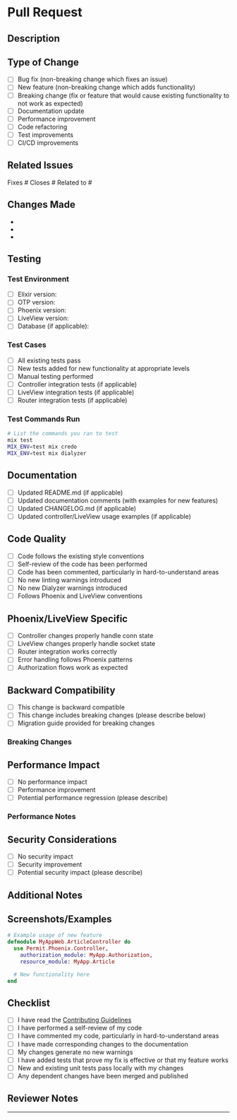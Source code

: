 # Pull Request

## Description

<!-- Provide a clear and concise description of what this PR does -->

## Type of Change

<!-- Mark the relevant option with an "x" -->

- [ ] Bug fix (non-breaking change which fixes an issue)
- [ ] New feature (non-breaking change which adds functionality)
- [ ] Breaking change (fix or feature that would cause existing functionality to not work as expected)
- [ ] Documentation update
- [ ] Performance improvement
- [ ] Code refactoring
- [ ] Test improvements
- [ ] CI/CD improvements

## Related Issues

<!-- Link any related issues -->
Fixes #<!-- issue number -->
Closes #<!-- issue number -->
Related to #<!-- issue number -->

## Changes Made

<!-- List the main changes made in this PR -->

-
-
-

## Testing

<!-- Describe the tests you ran to verify your changes -->

### Test Environment
- [ ] Elixir version: <!-- e.g., 1.17.0 -->
- [ ] OTP version: <!-- e.g., 27 -->
- [ ] Phoenix version: <!-- e.g., 1.7.0 -->
- [ ] LiveView version: <!-- e.g., 0.20.0 -->
- [ ] Database (if applicable): <!-- e.g., PostgreSQL 14 -->

### Test Cases
- [ ] All existing tests pass
- [ ] New tests added for new functionality at appropriate levels
- [ ] Manual testing performed
- [ ] Controller integration tests (if applicable)
- [ ] LiveView integration tests (if applicable)
- [ ] Router integration tests (if applicable)

### Test Commands Run
```bash
# List the commands you ran to test
mix test
MIX_ENV=test mix credo
MIX_ENV=test mix dialyzer
```

## Documentation

- [ ] Updated README.md (if applicable)
- [ ] Updated documentation comments (with examples for new features)
- [ ] Updated CHANGELOG.md (if applicable)
- [ ] Updated controller/LiveView usage examples (if applicable)

## Code Quality

- [ ] Code follows the existing style conventions
- [ ] Self-review of the code has been performed
- [ ] Code has been commented, particularly in hard-to-understand areas
- [ ] No new linting warnings introduced
- [ ] No new Dialyzer warnings introduced
- [ ] Follows Phoenix and LiveView conventions

## Phoenix/LiveView Specific

- [ ] Controller changes properly handle conn state
- [ ] LiveView changes properly handle socket state
- [ ] Router integration works correctly
- [ ] Error handling follows Phoenix patterns
- [ ] Authorization flows work as expected

## Backward Compatibility

- [ ] This change is backward compatible
- [ ] This change includes breaking changes (please describe below)
- [ ] Migration guide provided for breaking changes

### Breaking Changes
<!-- If there are breaking changes, describe them here -->

## Performance Impact

- [ ] No performance impact
- [ ] Performance improvement
- [ ] Potential performance regression (please describe)

### Performance Notes
<!-- Describe any performance considerations -->

## Security Considerations

- [ ] No security impact
- [ ] Security improvement
- [ ] Potential security impact (please describe)

## Additional Notes

<!-- Any additional information that reviewers should know -->

## Screenshots/Examples

<!-- If applicable, add screenshots or code examples -->

```elixir
# Example usage of new feature
defmodule MyAppWeb.ArticleController do
  use Permit.Phoenix.Controller,
    authorization_module: MyApp.Authorization,
    resource_module: MyApp.Article

  # New functionality here
end
```

## Checklist

- [ ] I have read the [Contributing Guidelines](CONTRIBUTING.md)
- [ ] I have performed a self-review of my code
- [ ] I have commented my code, particularly in hard-to-understand areas
- [ ] I have made corresponding changes to the documentation
- [ ] My changes generate no new warnings
- [ ] I have added tests that prove my fix is effective or that my feature works
- [ ] New and existing unit tests pass locally with my changes
- [ ] Any dependent changes have been merged and published

## Reviewer Notes

<!-- Any specific areas you'd like reviewers to focus on -->

---

<!-- Thank you for contributing to Permit.Phoenix! -->
